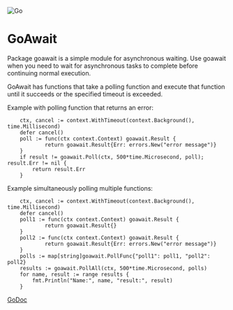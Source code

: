 ![Go](https://github.com/massahud/goawait/workflows/Go/badge.svg)

GoAwait
=======

Package goawait is a simple module for asynchronous waiting. Use goawait when
you need to wait for asynchronous tasks to complete before continuing normal
execution.

GoAwait has functions that take a polling function and execute
that function until it succeeds or the specified timeout is exceeded.

Example with polling function that returns an error:
```
	ctx, cancel := context.WithTimeout(context.Background(), time.Millisecond)
	defer cancel()
	poll := func(ctx context.Context) goawait.Result {
			return goawait.Result{Err: errors.New("error message")}
	}
	if result != goawait.Poll(ctx, 500*time.Microsecond, poll); result.Err != nil {
		return result.Err
	}
```

Example simultaneously polling multiple functions:
```
	ctx, cancel := context.WithTimeout(context.Background(), time.Millisecond)
	defer cancel()
	poll1 := func(ctx context.Context) goawait.Result {
			return goawait.Result{}
	}
	poll2 := func(ctx context.Context) goawait.Result {
			return goawait.Result{Err: errors.New("error message")}
	}
	polls := map[string]goawait.PollFunc{"poll1": poll1, "poll2": poll2}
	results := goawait.PollAll(ctx, 500*time.Microsecond, polls)
	for name, result := range results {
		fmt.Println("Name:", name, "result:", result)
	}
```

[GoDoc](https://pkg.go.dev/github.com/massahud/goawait?tab=doc)